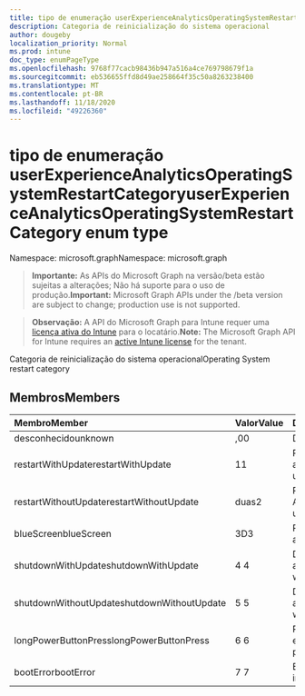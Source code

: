 ```yaml
---
title: tipo de enumeração userExperienceAnalyticsOperatingSystemRestartCategory
description: Categoria de reinicialização do sistema operacional
author: dougeby
localization_priority: Normal
ms.prod: intune
doc_type: enumPageType
ms.openlocfilehash: 9768f77cacb98436b947a516a4ce769798679f1a
ms.sourcegitcommit: eb536655ffd8d49ae258664f35c50a8263238400
ms.translationtype: MT
ms.contentlocale: pt-BR
ms.lasthandoff: 11/18/2020
ms.locfileid: "49226360"
---
```

# <a name="userexperienceanalyticsoperatingsystemrestartcategory-enum-type"></a><span data-ttu-id="ba5db-103">tipo de enumeração userExperienceAnalyticsOperatingSystemRestartCategory</span><span class="sxs-lookup"><span data-stu-id="ba5db-103">userExperienceAnalyticsOperatingSystemRestartCategory enum type</span></span>

<span data-ttu-id="ba5db-104">Namespace: microsoft.graph</span><span class="sxs-lookup"><span data-stu-id="ba5db-104">Namespace: microsoft.graph</span></span>

> <span data-ttu-id="ba5db-105">**Importante:** As APIs do Microsoft Graph na versão/beta estão sujeitas a alterações; Não há suporte para o uso de produção.</span><span class="sxs-lookup"><span data-stu-id="ba5db-105">**Important:** Microsoft Graph APIs under the /beta version are subject to change; production use is not supported.</span></span>

> <span data-ttu-id="ba5db-106">**Observação:** A API do Microsoft Graph para Intune requer uma [licença ativa do Intune](https://go.microsoft.com/fwlink/?linkid=839381) para o locatário.</span><span class="sxs-lookup"><span data-stu-id="ba5db-106">**Note:** The Microsoft Graph API for Intune requires an [active Intune license](https://go.microsoft.com/fwlink/?linkid=839381) for the tenant.</span></span>

<span data-ttu-id="ba5db-107">Categoria de reinicialização do sistema operacional</span><span class="sxs-lookup"><span data-stu-id="ba5db-107">Operating System restart category</span></span>

## <a name="members"></a><span data-ttu-id="ba5db-108">Membros</span><span class="sxs-lookup"><span data-stu-id="ba5db-108">Members</span></span>
|<span data-ttu-id="ba5db-109">Membro</span><span class="sxs-lookup"><span data-stu-id="ba5db-109">Member</span></span>|<span data-ttu-id="ba5db-110">Valor</span><span class="sxs-lookup"><span data-stu-id="ba5db-110">Value</span></span>|<span data-ttu-id="ba5db-111">Descrição</span><span class="sxs-lookup"><span data-stu-id="ba5db-111">Description</span></span>|
|:---|:---|:---|
|<span data-ttu-id="ba5db-112">desconhecido</span><span class="sxs-lookup"><span data-stu-id="ba5db-112">unknown</span></span>|<span data-ttu-id="ba5db-113">,0</span><span class="sxs-lookup"><span data-stu-id="ba5db-113">0</span></span>|<span data-ttu-id="ba5db-114">Desconhecido</span><span class="sxs-lookup"><span data-stu-id="ba5db-114">Unknown</span></span>|
|<span data-ttu-id="ba5db-115">restartWithUpdate</span><span class="sxs-lookup"><span data-stu-id="ba5db-115">restartWithUpdate</span></span>|<span data-ttu-id="ba5db-116">1</span><span class="sxs-lookup"><span data-stu-id="ba5db-116">1</span></span>|<span data-ttu-id="ba5db-117">Reiniciar com atualização</span><span class="sxs-lookup"><span data-stu-id="ba5db-117">Restart with update</span></span>|
|<span data-ttu-id="ba5db-118">restartWithoutUpdate</span><span class="sxs-lookup"><span data-stu-id="ba5db-118">restartWithoutUpdate</span></span>|<span data-ttu-id="ba5db-119">duas</span><span class="sxs-lookup"><span data-stu-id="ba5db-119">2</span></span>|<span data-ttu-id="ba5db-120">Reiniciar sem Atualizar</span><span class="sxs-lookup"><span data-stu-id="ba5db-120">Restart without update</span></span>|
|<span data-ttu-id="ba5db-121">blueScreen</span><span class="sxs-lookup"><span data-stu-id="ba5db-121">blueScreen</span></span>|<span data-ttu-id="ba5db-122">3D</span><span class="sxs-lookup"><span data-stu-id="ba5db-122">3</span></span>|<span data-ttu-id="ba5db-123">Reinicialização de tela azul</span><span class="sxs-lookup"><span data-stu-id="ba5db-123">Blue screen restart</span></span>|
|<span data-ttu-id="ba5db-124">shutdownWithUpdate</span><span class="sxs-lookup"><span data-stu-id="ba5db-124">shutdownWithUpdate</span></span>|<span data-ttu-id="ba5db-125">4 </span><span class="sxs-lookup"><span data-stu-id="ba5db-125">4</span></span>|<span data-ttu-id="ba5db-126">Desligar com atualização</span><span class="sxs-lookup"><span data-stu-id="ba5db-126">Shutdown with update</span></span>|
|<span data-ttu-id="ba5db-127">shutdownWithoutUpdate</span><span class="sxs-lookup"><span data-stu-id="ba5db-127">shutdownWithoutUpdate</span></span>|<span data-ttu-id="ba5db-128">5 </span><span class="sxs-lookup"><span data-stu-id="ba5db-128">5</span></span>|<span data-ttu-id="ba5db-129">Desligar sem atualização</span><span class="sxs-lookup"><span data-stu-id="ba5db-129">Shutdown without update</span></span>|
|<span data-ttu-id="ba5db-130">longPowerButtonPress</span><span class="sxs-lookup"><span data-stu-id="ba5db-130">longPowerButtonPress</span></span>|<span data-ttu-id="ba5db-131">6 </span><span class="sxs-lookup"><span data-stu-id="ba5db-131">6</span></span>|<span data-ttu-id="ba5db-132">Prensa de botão de energia longa</span><span class="sxs-lookup"><span data-stu-id="ba5db-132">Long power button press</span></span>|
|<span data-ttu-id="ba5db-133">bootError</span><span class="sxs-lookup"><span data-stu-id="ba5db-133">bootError</span></span>|<span data-ttu-id="ba5db-134">7 </span><span class="sxs-lookup"><span data-stu-id="ba5db-134">7</span></span>|<span data-ttu-id="ba5db-135">Erro de inicialização</span><span class="sxs-lookup"><span data-stu-id="ba5db-135">Boot error</span></span>|




